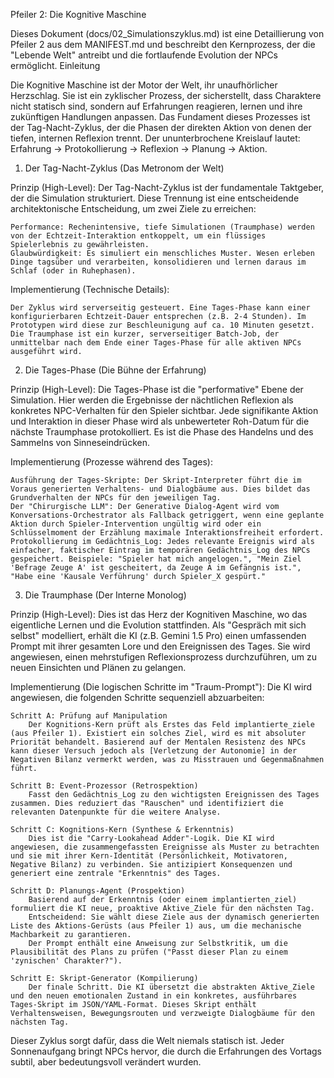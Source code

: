 Pfeiler 2: Die Kognitive Maschine

Dieses Dokument (docs/02_Simulationszyklus.md) ist eine Detaillierung von Pfeiler 2 aus dem MANIFEST.md und beschreibt den Kernprozess, der die "Lebende Welt" antreibt und die fortlaufende Evolution der NPCs ermöglicht.
Einleitung

Die Kognitive Maschine ist der Motor der Welt, ihr unaufhörlicher Herzschlag. Sie ist ein zyklischer Prozess, der sicherstellt, dass Charaktere nicht statisch sind, sondern auf Erfahrungen reagieren, lernen und ihre zukünftigen Handlungen anpassen. Das Fundament dieses Prozesses ist der Tag-Nacht-Zyklus, der die Phasen der direkten Aktion von denen der tiefen, internen Reflexion trennt. Der ununterbrochene Kreislauf lautet: Erfahrung → Protokollierung → Reflexion → Planung → Aktion.
1. Der Tag-Nacht-Zyklus (Das Metronom der Welt)

Prinzip (High-Level):
Der Tag-Nacht-Zyklus ist der fundamentale Taktgeber, der die Simulation strukturiert. Diese Trennung ist eine entscheidende architektonische Entscheidung, um zwei Ziele zu erreichen:

    Performance: Rechenintensive, tiefe Simulationen (Traumphase) werden von der Echtzeit-Interaktion entkoppelt, um ein flüssiges Spielerlebnis zu gewährleisten.
    Glaubwürdigkeit: Es simuliert ein menschliches Muster. Wesen erleben Dinge tagsüber und verarbeiten, konsolidieren und lernen daraus im Schlaf (oder in Ruhephasen).

Implementierung (Technische Details):

    Der Zyklus wird serverseitig gesteuert. Eine Tages-Phase kann einer konfigurierbaren Echtzeit-Dauer entsprechen (z.B. 2-4 Stunden). Im Prototypen wird diese zur Beschleunigung auf ca. 10 Minuten gesetzt.
    Die Traumphase ist ein kurzer, serverseitiger Batch-Job, der unmittelbar nach dem Ende einer Tages-Phase für alle aktiven NPCs ausgeführt wird.

2. Die Tages-Phase (Die Bühne der Erfahrung)

Prinzip (High-Level):
Die Tages-Phase ist die "performative" Ebene der Simulation. Hier werden die Ergebnisse der nächtlichen Reflexion als konkretes NPC-Verhalten für den Spieler sichtbar. Jede signifikante Aktion und Interaktion in dieser Phase wird als unbewerteter Roh-Datum für die nächste Traumphase protokolliert. Es ist die Phase des Handelns und des Sammelns von Sinneseindrücken.

Implementierung (Prozesse während des Tages):

    Ausführung der Tages-Skripte: Der Skript-Interpreter führt die im Voraus generierten Verhaltens- und Dialogbäume aus. Dies bildet das Grundverhalten der NPCs für den jeweiligen Tag.
    Der "Chirurgische LLM": Der Generative Dialog-Agent wird vom Konversations-Orchestrator als Fallback getriggert, wenn eine geplante Aktion durch Spieler-Intervention ungültig wird oder ein Schlüsselmoment der Erzählung maximale Interaktionsfreiheit erfordert.
    Protokollierung im Gedächtnis_Log: Jedes relevante Ereignis wird als einfacher, faktischer Eintrag im temporären Gedächtnis_Log des NPCs gespeichert. Beispiele: "Spieler hat mich angelogen.", "Mein Ziel 'Befrage Zeuge A' ist gescheitert, da Zeuge A im Gefängnis ist.", "Habe eine 'Kausale Verführung' durch Spieler_X gespürt."

3. Die Traumphase (Der Interne Monolog)

Prinzip (High-Level):
Dies ist das Herz der Kognitiven Maschine, wo das eigentliche Lernen und die Evolution stattfinden. Als "Gespräch mit sich selbst" modelliert, erhält die KI (z.B. Gemini 1.5 Pro) einen umfassenden Prompt mit ihrer gesamten Lore und den Ereignissen des Tages. Sie wird angewiesen, einen mehrstufigen Reflexionsprozess durchzuführen, um zu neuen Einsichten und Plänen zu gelangen.

Implementierung (Die logischen Schritte im "Traum-Prompt"):
Die KI wird angewiesen, die folgenden Schritte sequenziell abzuarbeiten:

    Schritt A: Prüfung auf Manipulation
        Der Kognitions-Kern prüft als Erstes das Feld implantierte_ziele (aus Pfeiler 1). Existiert ein solches Ziel, wird es mit absoluter Priorität behandelt. Basierend auf der Mentalen Resistenz des NPCs kann dieser Versuch jedoch als [Verletzung der Autonomie] in der Negativen Bilanz vermerkt werden, was zu Misstrauen und Gegenmaßnahmen führt.

    Schritt B: Event-Prozessor (Retrospektion)
        Fasst den Gedächtnis_Log zu den wichtigsten Ereignissen des Tages zusammen. Dies reduziert das "Rauschen" und identifiziert die relevanten Datenpunkte für die weitere Analyse.

    Schritt C: Kognitions-Kern (Synthese & Erkenntnis)
        Dies ist die "Carry-Lookahead Adder"-Logik. Die KI wird angewiesen, die zusammengefassten Ereignisse als Muster zu betrachten und sie mit ihrer Kern-Identität (Persönlichkeit, Motivatoren, Negative Bilanz) zu verbinden. Sie antizipiert Konsequenzen und generiert eine zentrale "Erkenntnis" des Tages.

    Schritt D: Planungs-Agent (Prospektion)
        Basierend auf der Erkenntnis (oder einem implantierten_ziel) formuliert die KI neue, proaktive Aktive_Ziele für den nächsten Tag.
        Entscheidend: Sie wählt diese Ziele aus der dynamisch generierten Liste des Aktions-Gerüsts (aus Pfeiler 1) aus, um die mechanische Machbarkeit zu garantieren.
        Der Prompt enthält eine Anweisung zur Selbstkritik, um die Plausibilität des Plans zu prüfen ("Passt dieser Plan zu einem 'zynischen' Charakter?").

    Schritt E: Skript-Generator (Kompilierung)
        Der finale Schritt. Die KI übersetzt die abstrakten Aktive_Ziele und den neuen emotionalen Zustand in ein konkretes, ausführbares Tages-Skript im JSON/YAML-Format. Dieses Skript enthält Verhaltensweisen, Bewegungsrouten und verzweigte Dialogbäume für den nächsten Tag.

Dieser Zyklus sorgt dafür, dass die Welt niemals statisch ist. Jeder Sonnenaufgang bringt NPCs hervor, die durch die Erfahrungen des Vortags subtil, aber bedeutungsvoll verändert wurden.
